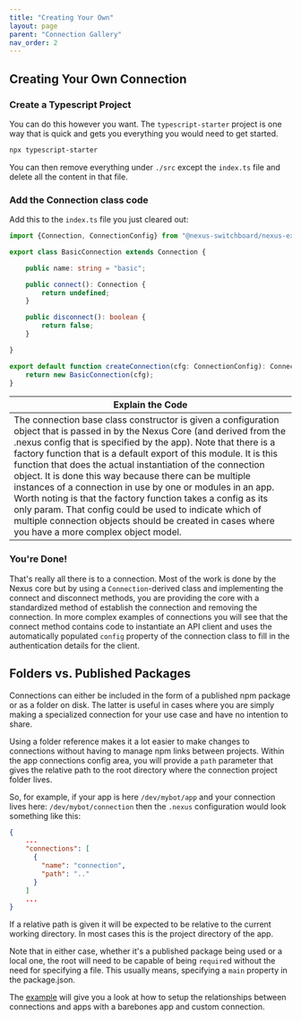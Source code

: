 ```yaml
---
title: "Creating Your Own"
layout: page
parent: "Connection Gallery"
nav_order: 2
---
```

## Creating Your Own Connection

### Create a Typescript Project
You can do this however you want.  The `typescript-starter` project is one way that is quick and gets you everything you would need to get started.

``` bash
npx typescript-starter
```

You can then remove everything under `./src` except the `index.ts` file and delete all the content in that file.

### Add the Connection class code

Add this to the `index.ts` file you just cleared out:

```typescript
import {Connection, ConnectionConfig} from "@nexus-switchboard/nexus-extend";

export class BasicConnection extends Connection {

    public name: string = "basic";

    public connect(): Connection {
        return undefined;
    }

    public disconnect(): boolean {
        return false;
    }

}

export default function createConnection(cfg: ConnectionConfig): Connection {
    return new BasicConnection(cfg);
}
```

|Explain the Code|
|----------------|
|The connection base class constructor is given a configuration object that is passed in by the Nexus Core (and derived from the .nexus config that is specified by the app).  Note that there is a factory function that is a default export of this module.  It is this function that does the actual instantiation of the connection object.  It is done this way because there can be multiple instances of a connection in use by one or modules in an app.  Worth noting is that the factory function takes a config as its only param.  That config could be used to indicate which of multiple connection objects should be created in cases where you have a more complex object model.|


### You're Done!
That's really all there is to a connection.  Most of the work is done by the Nexus core but by using a `Connection`-derived class and implementing the connect and disconnect methods, you are providing the core with a standardized method of establish the connection and removing the connection.  In more complex examples of connections you will see that the connect method contains code to instantiate an API client and uses the automatically populated `config` property of the connection class to fill in the authentication details for the client.


## Folders vs. Published Packages

Connections can either be included in the form of a published npm package or as a folder on disk.  The latter is useful in cases where you are simply making a specialized connection for your use case and have no intention to share.

Using a folder reference makes it a lot easier to make changes to connections without having to manage npm links between projects.  Within the app connections config area, you will provide a `path` parameter that gives the relative path to the root directory where the connection project folder lives.

So, for example, if your app is here `/dev/mybot/app` and your connection lives here: `/dev/mybot/connection` then the `.nexus` configuration would look something like this:
```json
{
    ...
    "connections": [
      {
        "name": "connection",
        "path": ".."
      }
    ]
    ...
}
```  
If a relative path is given it will be expected to be relative to the current working directory.  In most cases this is the project directory of the app.

Note that in either case, whether it's a published package being used or a local one, the root will need to be capable of being `require`d without the need for specifying a file.  This usually means, specifying a `main` property in the package.json.

The [example](/docs/example) will give you a look at how to setup the relationships between connections and apps with a barebones app and custom connection.
